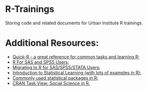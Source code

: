 # R-Trainings
Storing code and related documents for Urban Institute R trainings.

# Additional Resources:

<ul>
<li><a href="http://www.statmethods.net/">Quick-R - a great reference for common tasks and learning R;</a></li>
<li><a href="https://science.nature.nps.gov/im/datamgmt/statistics/r/documents/r_for_sas_spss_users.pdf">R For SAS and SPSS Users;</a></li>
<li><a href="http://scc.stat.ucla.edu/page_attachments/0000/0073/migrate_09S_1.pdf">Migrating to R for SAS/SPSS/STATA Users;</a></li>
<li><a href="http://www-bcf.usc.edu/~gareth/ISL/">Introduction to Statistical Learning (with lots of examples in R);</a></li>
<li><a href="http://web.stanford.edu/group/ssds/cgi-bin/drupal/files/Guides/Guide%20to%20R%20Packages_2.pdf">Commonly used statistical packages in R;</a></li>
<li><a href="https://cran.r-project.org/web/views/SocialSciences.html">CRAN Task View: Social Science in R.</a></li>
</ul>
